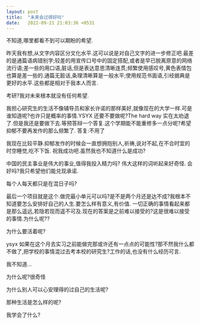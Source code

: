 ```yaml
---
layout: post
title:  "未来会过得好吗"
date:   2022-09-21 21:03:36 +0531
---
```


不知道,哪里都看不到可以期盼的希望.

昨天我有想,从文字内容区分文化水平.这可以说是对自己文字的进一步修正吧.最差的是通篇语病错别字;较差的用宣传口号中的固定搭配,或者是早已脱离原意的网络流行语;差一些的用口语,脏话,但是表达意思清晰连贯;频繁使用感叹号,黄色表情包也算是差一些的.通篇无脏话,条理清晰算是一般水平;使用规范书面语,引经据典是更好的水平.这些都是相对于我本人而言.

考研?我对未来根本就没有任何希望.

我担心研究生的生活不像辅导员和家长许诺的那样美好,就像现在的大学一样.可是谁知道呢?也许只是概率的事情.YSYX 还要不要做呢?The hard way 实在太劝退了.但是我还是要做下去.等预答辩一个答复.这个学期能不能重修多一点分呢?希望抑郁不要再发作的那么频繁了.
答复:不用了

我现在比较平静.抑郁发作的时候会一直想拥抱别人,祈祷,说对不起,在不合时宜的时空睡觉,吃不下饭.
祝我成功吧.虽然我也不知道什么是成功?

中国的民主事业是伟大的事业,值得我投入精力吗?
伟大这样的词听起来好奇怪.
会好吗?我只希望他们能兑现承诺.

每个人每天都只是在混日子吗?

最后一个项目就是这个.做完最小单元可以吗?是不是两个月还是达不成?我根本不知道要怎么安排好自己的人生.要怎么样有意义,有价值.
一切正确的事情看起来都是那么遥远,若隐若现而遥不可及.现在的答案是之前难以接受的?这是很难以接受的事情.为什么呢??

为什么要活着呢?

ysyx 如果在这个月去实习之前能做完那或许还有一点点的可能性?那不然我什么都不做了,把学校的事情混过去考本校的研究生?工作的话,也没有什么经历可言.

我不知道...

为什么呢?很奇怪

为什么别人可以心安理得的过自己的生活呢?

那种生活是怎么样的呢?

我学会了什么?
